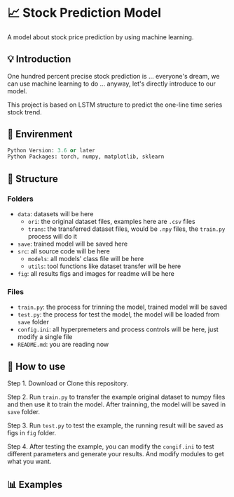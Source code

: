 # :chart_with_upwards_trend: Stock Prediction Model

A model about stock price prediction by using machine learning.

## :bulb: Introduction

One hundred percent precise stock prediction is ... everyone's dream, we can use machine learning to do ... anyway, let's directly introduce to our model. 

This project is based on LSTM structure to predict the one-line time series stock trend. 

## :wrench: Envirenment 

``` Python
Python Version: 3.6 or later
Python Packages: torch, numpy, matplotlib, sklearn
```

## :file_folder: Structure

### Folders

- `data`: datasets will be here
    - `ori`: the original dataset files, examples here are `.csv` files
    - `trans`: the transferred dataset files, would be `.npy` files, the `train.py` process will do it 
- `save`: trained model will be saved here
- `src`: all source code will be here
    - `models`: all models' class file will be here
    - `utils`: tool functions like dataset transfer will be here 
- `fig`: all results figs and images for readme will be here

### Files

- `train.py`: the process for trinning the model, trained model will be saved 
- `test.py`: the process for test the model, the model will be loaded from `save` folder
- `config.ini`: all hyperpremeters and process controls will be here, just modify a single file 
- `README.md`: you are reading now

## :floppy_disk: How to use

Step 1. Download or Clone this repository. 

Step 2. Run `train.py` to transfer the example original dataset to numpy files and then use it to train the model. After trainning, the model will be saved in `save` folder. 

Step 3. Run `test.py` to test the example, the running result will be saved as figs in `fig` folder. 

Step 4. After testing the example, you can modify the `congif.ini` to test different parameters and generate your results. And modify modules to get what you want. 

## :bar_chart: Examples

